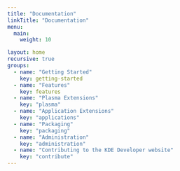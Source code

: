 ```yaml
---
title: "Documentation"
linkTitle: "Documentation"
menu:
  main:
    weight: 10

layout: home
recursive: true
groups:
  - name: "Getting Started"
    key: getting-started
  - name: "Features"
    key: features
  - name: "Plasma Extensions"
    key: "plasma"
  - name: "Application Extensions"
    key: "applications"
  - name: "Packaging"
    key: "packaging"
  - name: "Administration"
    key: "administration"
  - name: "Contributing to the KDE Developer website"
    key: "contribute"
---
```

